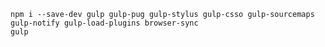 `npm i --save-dev gulp gulp-pug gulp-stylus gulp-csso gulp-sourcemaps gulp-notify gulp-load-plugins browser-sync`<br>
`gulp`
